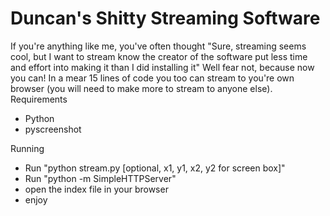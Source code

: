 # Duncan's Shitty Streaming Software

If you're anything like me, you've often thought "Sure, streaming seems cool, but I want to stream know the creator of the software put less time and effort into making it than I did installing it"
Well fear not, because now you can!
In a mear 15 lines of code you too can stream to you're own browser (you will need to make more to stream to anyone else).
Requirements
  - Python
  - pyscreenshot
  
Running
  - Run "python stream.py [optional, x1, y1, x2, y2 for screen box]" 
  - Run "python -m SimpleHTTPServer"
  - open the index file in your browser
  - enjoy
